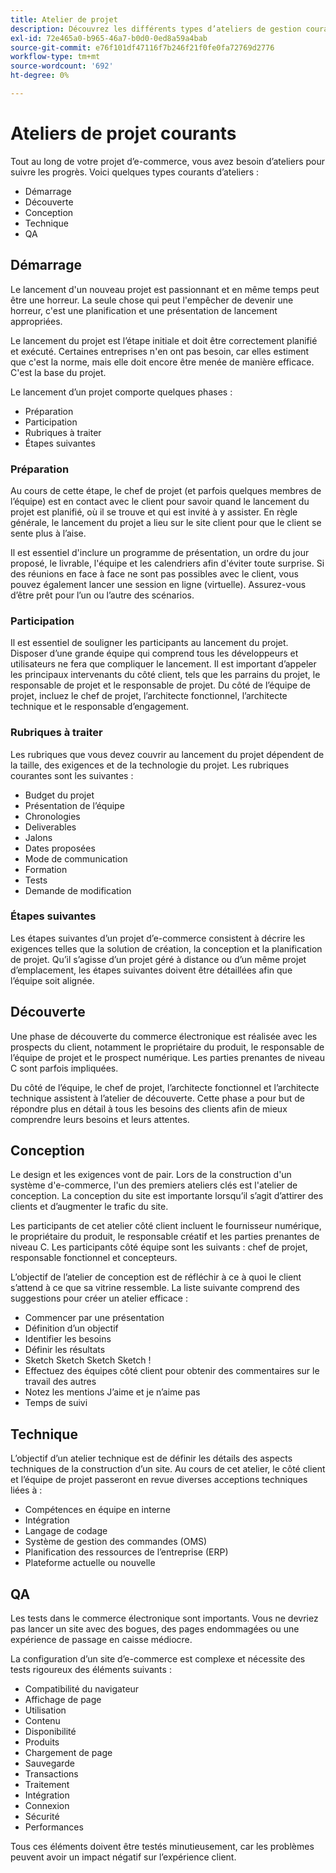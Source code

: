 ```yaml
---
title: Atelier de projet
description: Découvrez les différents types d’ateliers de gestion courants pour les projets de commerce électronique.
exl-id: 72e465a0-b965-46a7-b0d0-0ed8a59a4bab
source-git-commit: e76f101df47116f7b246f21f0fe0fa72769d2776
workflow-type: tm+mt
source-wordcount: '692'
ht-degree: 0%

---
```


# Ateliers de projet courants

Tout au long de votre projet d’e-commerce, vous avez besoin d’ateliers pour suivre les progrès. Voici quelques types courants d’ateliers :

- Démarrage
- Découverte
- Conception
- Technique
- QA

## Démarrage

Le lancement d&#39;un nouveau projet est passionnant et en même temps peut être une horreur. La seule chose qui peut l&#39;empêcher de devenir une horreur, c&#39;est une planification et une présentation de lancement appropriées.

Le lancement du projet est l’étape initiale et doit être correctement planifié et exécuté. Certaines entreprises n&#39;en ont pas besoin, car elles estiment que c&#39;est la norme, mais elle doit encore être menée de manière efficace. C&#39;est la base du projet.

Le lancement d’un projet comporte quelques phases :

- Préparation
- Participation
- Rubriques à traiter
- Étapes suivantes

### Préparation

Au cours de cette étape, le chef de projet (et parfois quelques membres de l’équipe) est en contact avec le client pour savoir quand le lancement du projet est planifié, où il se trouve et qui est invité à y assister. En règle générale, le lancement du projet a lieu sur le site client pour que le client se sente plus à l’aise.

Il est essentiel d&#39;inclure un programme de présentation, un ordre du jour proposé, le livrable, l&#39;équipe et les calendriers afin d&#39;éviter toute surprise. Si des réunions en face à face ne sont pas possibles avec le client, vous pouvez également lancer une session en ligne (virtuelle). Assurez-vous d’être prêt pour l’un ou l’autre des scénarios.

### Participation

Il est essentiel de souligner les participants au lancement du projet. Disposer d’une grande équipe qui comprend tous les développeurs et utilisateurs ne fera que compliquer le lancement. Il est important d’appeler les principaux intervenants du côté client, tels que les parrains du projet, le responsable de projet et le responsable de projet. Du côté de l’équipe de projet, incluez le chef de projet, l’architecte fonctionnel, l’architecte technique et le responsable d’engagement.

### Rubriques à traiter

Les rubriques que vous devez couvrir au lancement du projet dépendent de la taille, des exigences et de la technologie du projet. Les rubriques courantes sont les suivantes :

- Budget du projet
- Présentation de l’équipe
- Chronologies
- Deliverables
- Jalons
- Dates proposées
- Mode de communication
- Formation
- Tests
- Demande de modification

### Étapes suivantes

Les étapes suivantes d’un projet d’e-commerce consistent à décrire les exigences telles que la solution de création, la conception et la planification de projet. Qu’il s’agisse d’un projet géré à distance ou d’un même projet d’emplacement, les étapes suivantes doivent être détaillées afin que l’équipe soit alignée.

## Découverte

Une phase de découverte du commerce électronique est réalisée avec les prospects du client, notamment le propriétaire du produit, le responsable de l’équipe de projet et le prospect numérique. Les parties prenantes de niveau C sont parfois impliquées.

Du côté de l’équipe, le chef de projet, l’architecte fonctionnel et l’architecte technique assistent à l’atelier de découverte. Cette phase a pour but de répondre plus en détail à tous les besoins des clients afin de mieux comprendre leurs besoins et leurs attentes.

## Conception

Le design et les exigences vont de pair. Lors de la construction d&#39;un système d&#39;e-commerce, l&#39;un des premiers ateliers clés est l&#39;atelier de conception. La conception du site est importante lorsqu’il s’agit d’attirer des clients et d’augmenter le trafic du site.

Les participants de cet atelier côté client incluent le fournisseur numérique, le propriétaire du produit, le responsable créatif et les parties prenantes de niveau C. Les participants côté équipe sont les suivants : chef de projet, responsable fonctionnel et concepteurs.

L’objectif de l’atelier de conception est de réfléchir à ce à quoi le client s’attend à ce que sa vitrine ressemble. La liste suivante comprend des suggestions pour créer un atelier efficace :

- Commencer par une présentation
- Définition d’un objectif
- Identifier les besoins
- Définir les résultats
- Sketch Sketch Sketch Sketch !
- Effectuez des équipes côté client pour obtenir des commentaires sur le travail des autres
- Notez les mentions J’aime et je n’aime pas
- Temps de suivi

## Technique

L’objectif d’un atelier technique est de définir les détails des aspects techniques de la construction d’un site. Au cours de cet atelier, le côté client et l’équipe de projet passeront en revue diverses acceptions techniques liées à :

- Compétences en équipe en interne
- Intégration
- Langage de codage
- Système de gestion des commandes (OMS)
- Planification des ressources de l’entreprise (ERP)
- Plateforme actuelle ou nouvelle

## QA

Les tests dans le commerce électronique sont importants. Vous ne devriez pas lancer un site avec des bogues, des pages endommagées ou une expérience de passage en caisse médiocre.

La configuration d’un site d’e-commerce est complexe et nécessite des tests rigoureux des éléments suivants :

- Compatibilité du navigateur
- Affichage de page
- Utilisation
- Contenu
- Disponibilité
- Produits
- Chargement de page
- Sauvegarde
- Transactions
- Traitement
- Intégration
- Connexion
- Sécurité
- Performances

Tous ces éléments doivent être testés minutieusement, car les problèmes peuvent avoir un impact négatif sur l’expérience client.
